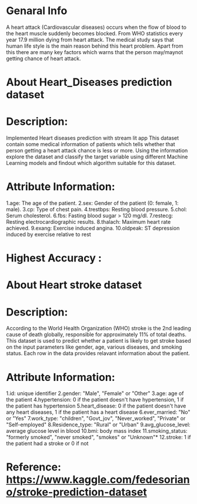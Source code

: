 # Genaral Info
A heart attack (Cardiovascular diseases) occurs when the flow of blood to the heart muscle suddenly becomes blocked. From WHO statistics every year 17.9 million dying from heart attack. The medical study says that human life style is the main reason behind this heart problem. Apart from this there are many key factors which warns that the person may/maynot getting chance of heart attack.

# About Heart_Diseases prediction dataset
# Description:
Implemented Heart diseases prediction with stream lit app
This dataset contain some medical information of patients which tells whether that person getting a heart attack chance is less or more. Using the information explore the dataset and classify the target variable using different Machine Learning models and findout which algorithm suitable for this dataset.
# Attribute Information:
1.age: The age of the patient.
2.sex: Gender of the patient (0: female, 1: male).
3.cp: Type of chest pain.
4.trestbps: Resting blood pressure.
5.chol: Serum cholesterol.
6.fbs: Fasting blood sugar > 120 mg/dl.
7.restecg: Resting electrocardiographic results.
8.thalach: Maximum heart rate achieved.
9.exang: Exercise induced angina.
10.oldpeak: ST depression induced by exercise relative to rest

# Highest Accuracy :


# About Heart stroke dataset
# Description:
According to the World Health Organization (WHO) stroke is the 2nd leading cause of death globally, responsible for approximately 11% of total deaths. This dataset is used to predict whether a patient is likely to get stroke based on the input parameters like gender, age, various diseases, and smoking status. Each row in the data provides relavant information about the patient.
 
# Attribute Information:
1.id: unique identifier
2.gender: "Male", "Female" or "Other"
3.age: age of the patient
4.hypertension: 0 if the patient doesn't have hypertension, 1 if the patient has hypertension
5.heart_disease: 0 if the patient doesn't have any heart diseases, 1 if the patient has a heart disease
6.ever_married: "No" or "Yes"
7.work_type: "children", "Govt_jov", "Never_worked", "Private" or "Self-employed"
8.Residence_type: "Rural" or "Urban"
9.avg_glucose_level: average glucose level in blood
10.bmi: body mass index
11.smoking_status: "formerly smoked", "never smoked", "smokes" or "Unknown"*
12.stroke: 1 if the patient had a stroke or 0 if not

# Reference: https://www.kaggle.com/fedesoriano/stroke-prediction-dataset

